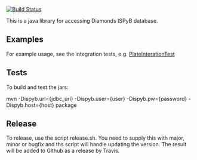 [![Build Status](https://travis-ci.org/DiamondLightSource/gda-ispyb-api.svg?branch=master)](https://travis-ci.org/DiamondLightSource/gda-ispyb-api)

This is a java library for accessing Diamonds ISPyB database.

Examples
--------

For example usage, see the integration tests, e.g. [PlateInterationTest](https://github.com/DiamondLightSource/gda-ispyb-api/blob/master/src/test/java/uk/ac/diamond/ispyb/test/PlateIntegrationTest.java)


Tests
-----

To build and test the jars: 

mvn -Dispyb.url={jdbc_url} -Dispyb.user={user} -Dispyb.pw={password} -Dispyb.host={host} package

Release
-------

To release, use the script release.sh. You need to supply this with major, minor or bugfix and ths script will handle updating the version. The result will be added to Github as a release by Travis.   

